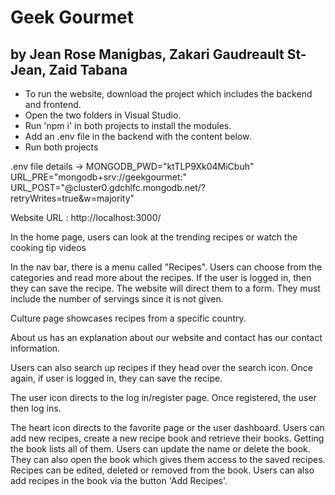 # Geek Gourmet
## by Jean Rose Manigbas, Zakari Gaudreault St-Jean, Zaid Tabana	

- To run the website, download the project which includes the backend and frontend.
- Open the two folders in Visual Studio.
- Run 'npm i' in both projects to install the modules.
- Add an .env file in the backend with the content below.
- Run both projects

.env file details -> 
MONGODB_PWD="ktTLP9Xk04MiCbuh"
URL_PRE="mongodb+srv://geekgourmet:"
URL_POST="@cluster0.gdchlfc.mongodb.net/?retryWrites=true&w=majority"

Website URL : http://localhost:3000/

In the home page, users can look at the trending recipes or watch the cooking tip videos

In the nav bar, there is a menu called "Recipes". Users can choose from the categories and read more about the recipes. If the user is logged in, then they can save the recipe. The website will direct them to a form. They must include the number of servings since it is not given.

Culture page showcases recipes from a specific country.

About us has an explanation about our website and contact has our contact information.

Users can also search up recipes if they head over the search icon. Once again, if user is logged in, they can save the recipe.

The user icon directs to the log in/register page. Once registered, the user then log ins.

The heart icon directs to the favorite page or the user dashboard. Users can add new recipes, create a new recipe book and retrieve their books. Getting the book lists all of them. Users can update the name or delete the book. They can also open the book which gives them access to the saved recipes. Recipes can be edited, deleted or removed from the book. Users can also add recipes in the book via the button 'Add Recipes'.
